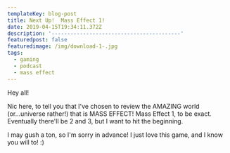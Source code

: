 ```yaml
---
templateKey: blog-post
title: Next Up!  Mass Effect 1!
date: 2019-04-15T19:34:11.372Z
description: '-----------------------------------------'
featuredpost: false
featuredimage: /img/download-1-.jpg
tags:
  - gaming
  - podcast
  - mass effect
---
```

Hey all!  

Nic here, to tell you that I've chosen to review the AMAZING world (or...universe rather!) that is MASS EFFECT! Mass Effect 1, to be exact.  Eventually there'll be 2 and 3, but I want to hit the beginning. 

I may gush a ton, so I'm sorry in advance!  I just love this game, and I know you will to! :)
